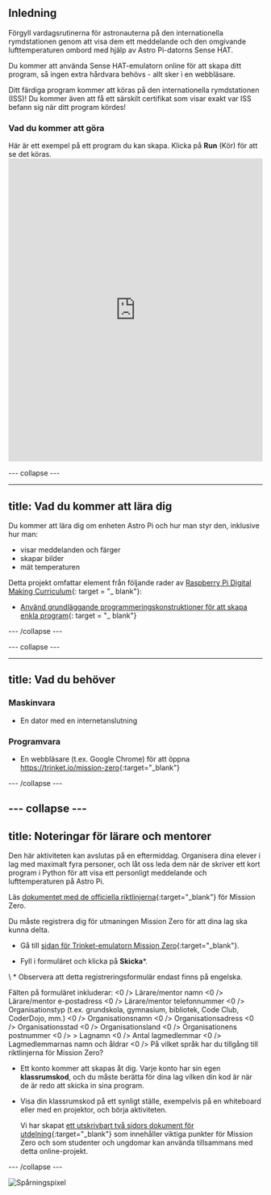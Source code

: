 ## Inledning

Förgyll vardagsrutinerna för astronauterna på den internationella rymdstationen genom att visa dem ett meddelande och den omgivande lufttemperaturen ombord med hjälp av Astro Pi-datorns Sense HAT.

Du kommer att använda Sense HAT-emulatorn online för att skapa ditt program, så ingen extra hårdvara behövs - allt sker i en webbläsare.

Ditt färdiga program kommer att köras på den internationella rymdstationen (ISS)! Du kommer även att få ett särskilt certifikat som visar exakt var ISS befann sig när ditt program kördes!

### Vad du kommer att göra

Här är ett exempel på ett program du kan skapa. Klicka på **Run** (Kör) för att se det köras. <iframe src="https://trinket.io/embed/python/069f6138f7?outputOnly=true&start=result" width="100%" height="600" frameborder="0" marginwidth="0" marginheight="0" allowfullscreen mark="crwd-mark"></iframe> 

\--- collapse \---

* * *

## title: Vad du kommer att lära dig

Du kommer att lära dig om enheten Astro Pi och hur man styr den, inklusive hur man:

+ visar meddelanden och färger
+ skapar bilder
+ mät temperaturen

Detta projekt omfattar element från följande rader av [Raspberry Pi Digital Making Curriculum](http://rpf.io/curriculum){: target = "_ blank"}:

+ [Använd grundläggande programmeringskonstruktioner för att skapa enkla program](https://curriculum.raspberrypi.org/programming/creator/){: target = "_ blank"}

\--- /collapse \---

\--- collapse \---

* * *

## title: Vad du behöver

### Maskinvara

+ En dator med en internetanslutning

### Programvara

+ En webbläsare (t.ex. Google Chrome) för att öppna <https://trinket.io/mission-zero>{:target="_blank"}

\--- /collapse \---

## \--- collapse \---

## title: Noteringar för lärare och mentorer

Den här aktiviteten kan avslutas på en eftermiddag. Organisera dina elever i lag med maximalt fyra personer, och låt oss leda dem när de skriver ett kort program i Python för att visa ett personligt meddelande och lufttemperaturen på Astro Pi.

Läs [dokumentet med de officiella riktlinjerna](https://astro-pi.org/wp-content/uploads/2018/09/Astro_Pi_Mission_Zero_Guidelines_2018_19_V12_pages.pdf){:target="_blank"} för Mission Zero.

Du måste registrera dig för utmaningen Mission Zero för att dina lag ska kunna delta.

+ Gå till [sidan för Trinket-emulatorn Mission Zero](https://trinket.io/mission-zero/register){:target="_blank"}.

+ Fyll i formuläret och klicka på **Skicka**\*.

\ * Observera att detta registreringsformulär endast finns på engelska.

Fälten på formuläret inkluderar: <0 /> Lärare/mentor namn <0 /> Lärare/mentor e-postadress <0 /> Lärare/mentor telefonnummer <0 /> Organisationstyp (t.ex. grundskola, gymnasium, bibliotek, Code Club, CoderDojo, mm.) <0 /> Organisationsnamn <0 /> Organisationsadress <0 /> Organisationsstad <0 /> Organisationsland <0 /> Organisationens postnummer <0 /> > Lagnamn <0 /> Antal lagmedlemmar <0 /> Lagmedlemmarnas namn och åldrar <0 /> På vilket språk har du tillgång till riktlinjerna för Mission Zero?

+ Ett konto kommer att skapas åt dig. Varje konto har sin egen **klassrumskod**, och du måste berätta för dina lag vilken din kod är när de är redo att skicka in sina program.

+ Visa din klassrumskod på ett synligt ställe, exempelvis på en whiteboard eller med en projektor, och börja aktiviteten.
    
    Vi har skapat [ett utskrivbart två sidors dokument för utdelning](https://astro-pi.org/astro_pi_mission_zero_project_print_out_v10_print/){:target="_blank"} som innehåller viktiga punkter för Mission Zero och som studenter och ungdomar kan använda tillsammans med detta online-projekt.

\--- /collapse \---

![Spårningspixel](https://code.org/api/hour/begin_raspberrypi_astropi.png)